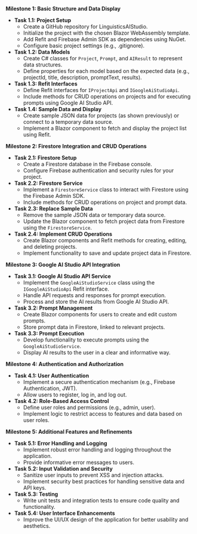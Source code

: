 
**Milestone 1: Basic Structure and Data Display**

*   **Task 1.1: Project Setup**
    *   Create a GitHub repository for LinguisticsAIStudio.
    *   Initialize the project with the chosen Blazor WebAssembly template.
    *   Add Refit and Firebase Admin SDK as dependencies using NuGet.
    *   Configure basic project settings (e.g., .gitignore).
*   **Task 1.2: Data Models**
    *   Create C# classes for `Project`, `Prompt`, and `AIResult` to represent data structures.
    *   Define properties for each model based on the expected data (e.g., projectId, title, description, promptText, results). 
*   **Task 1.3: Refit Interfaces**
    *   Define Refit interfaces for `IProjectApi` and `IGoogleAiStudioApi`.
    *   Include methods for CRUD operations on projects and for executing prompts using Google AI Studio API.
*   **Task 1.4: Sample Data and Display**
    *   Create sample JSON data for projects (as shown previously) or connect to a temporary data source.
    *   Implement a Blazor component to fetch and display the project list using Refit.

**Milestone 2: Firestore Integration and CRUD Operations**

*   **Task 2.1: Firestore Setup**
    *   Create a Firestore database in the Firebase console.
    *   Configure Firebase authentication and security rules for your project. 
*   **Task 2.2: Firestore Service** 
    *   Implement a `FirestoreService` class to interact with Firestore using the Firebase Admin SDK.
    *   Include methods for CRUD operations on project and prompt data.
*   **Task 2.3: Replace Sample Data**
    *   Remove the sample JSON data or temporary data source.
    *   Update the Blazor component to fetch project data from Firestore using the `FirestoreService`. 
*   **Task 2.4: Implement CRUD Operations** 
    *   Create Blazor components and Refit methods for creating, editing, and deleting projects.
    *   Implement functionality to save and update project data in Firestore.

**Milestone 3: Google AI Studio API Integration**

*   **Task 3.1: Google AI Studio API Service**
    *   Implement the `GoogleAiStudioService` class using the `IGoogleAiStudioApi` Refit interface.
    *   Handle API requests and responses for prompt execution.
    *   Process and store the AI results from Google AI Studio API.
*   **Task 3.2: Prompt Management**
    *   Create Blazor components for users to create and edit custom prompts.
    *   Store prompt data in Firestore, linked to relevant projects. 
*   **Task 3.3: Prompt Execution** 
    *   Develop functionality to execute prompts using the `GoogleAiStudioService`.
    *   Display AI results to the user in a clear and informative way.

**Milestone 4: Authentication and Authorization**

*   **Task 4.1: User Authentication** 
    *   Implement a secure authentication mechanism (e.g., Firebase Authentication, JWT).
    *   Allow users to register, log in, and log out. 
*   **Task 4.2: Role-Based Access Control**
    *   Define user roles and permissions (e.g., admin, user). 
    *   Implement logic to restrict access to features and data based on user roles.

**Milestone 5: Additional Features and Refinements**

*   **Task 5.1: Error Handling and Logging**
    *   Implement robust error handling and logging throughout the application.
    *   Provide informative error messages to users. 
*   **Task 5.2: Input Validation and Security** 
    *   Sanitize user inputs to prevent XSS and injection attacks.
    *   Implement security best practices for handling sensitive data and API keys.
*   **Task 5.3: Testing**
    *   Write unit tests and integration tests to ensure code quality and functionality. 
*   **Task 5.4: User Interface Enhancements**
    *   Improve the UI/UX design of the application for better usability and aesthetics.
















